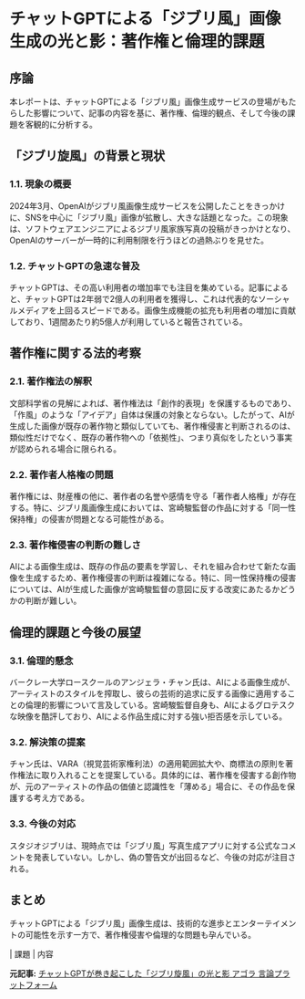 # チャットGPTによる「ジブリ風」画像生成の光と影：著作権と倫理的課題

## 序論

本レポートは、チャットGPTによる「ジブリ風」画像生成サービスの登場がもたらした影響について、記事の内容を基に、著作権、倫理的観点、そして今後の課題を客観的に分析する。

## 「ジブリ旋風」の背景と現状

### 1.1. 現象の概要

2024年3月、OpenAIがジブリ風画像生成サービスを公開したことをきっかけに、SNSを中心に「ジブリ風」画像が拡散し、大きな話題となった。この現象は、ソフトウェアエンジニアによるジブリ風家族写真の投稿がきっかけとなり、OpenAIのサーバーが一時的に利用制限を行うほどの過熱ぶりを見せた。

### 1.2. チャットGPTの急速な普及

チャットGPTは、その高い利用者の増加率でも注目を集めている。記事によると、チャットGPTは2年弱で2億人の利用者を獲得し、これは代表的なソーシャルメディアを上回るスピードである。画像生成機能の拡充も利用者の増加に貢献しており、1週間あたり約5億人が利用していると報告されている。

## 著作権に関する法的考察

### 2.1. 著作権法の解釈

文部科学省の見解によれば、著作権法は「創作的表現」を保護するものであり、「作風」のような「アイデア」自体は保護の対象とならない。したがって、AIが生成した画像が既存の著作物と類似していても、著作権侵害と判断されるのは、類似性だけでなく、既存の著作物への「依拠性」、つまり真似をしたという事実が認められる場合に限られる。

### 2.2. 著作者人格権の問題

著作権には、財産権の他に、著作者の名誉や感情を守る「著作者人格権」が存在する。特に、ジブリ風画像生成においては、宮崎駿監督の作品に対する「同一性保持権」の侵害が問題となる可能性がある。

### 2.3. 著作権侵害の判断の難しさ

AIによる画像生成は、既存の作品の要素を学習し、それを組み合わせて新たな画像を生成するため、著作権侵害の判断は複雑になる。特に、同一性保持権の侵害については、AIが生成した画像が宮崎駿監督の意図に反する改変にあたるかどうかの判断が難しい。

## 倫理的課題と今後の展望

### 3.1. 倫理的懸念

バークレー大学ロースクールのアンジェラ・チャン氏は、AIによる画像生成が、アーティストのスタイルを搾取し、彼らの芸術的追求に反する画像に適用することの倫理的影響について言及している。宮崎駿監督自身も、AIによるグロテスクな映像を酷評しており、AIによる作品生成に対する強い拒否感を示している。

### 3.2. 解決策の提案

チャン氏は、VARA（視覚芸術家権利法）の適用範囲拡大や、商標法の原則を著作権法に取り入れることを提案している。具体的には、著作権を侵害する創作物が、元のアーティストの作品の価値と認識性を「薄める」場合に、その作品を保護する考え方である。

### 3.3. 今後の対応

スタジオジブリは、現時点では「ジブリ風」写真生成アプリに対する公式なコメントを発表していない。しかし、偽の警告文が出回るなど、今後の対応が注目される。

## まとめ

チャットGPTによる「ジブリ風」画像生成は、技術的な進歩とエンターテイメントの可能性を示す一方で、著作権侵害や倫理的な問題も孕んでいる。

| 課題 | 内容 

**元記事:** [チャットGPTが巻き起こした「ジブリ旋風」の光と影 アゴラ 言論プラットフォーム](https://agora-web.jp/archives/250418222414.html)